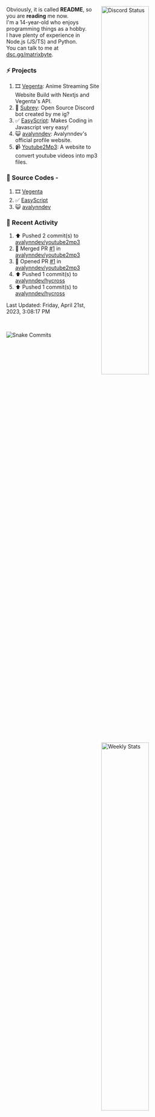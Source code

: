 <a href="https://discord.com/users/735059235141845003" target="_blank">
	<img width="50%" align="right" alt="Discord Status" src="https://lanyard.cnrad.dev/api/735059235141845003?bg=1f1f1f&borderRadius=5px">
</a>
<a href="https://wakatime.com/@Avalynn" target="_blank">
	<img width="50%" align="right" alt="Weekly Stats" src="https://github-readme-stats.vercel.app/api/wakatime?username=avalynn&border_radius=5px&theme=dark&bg_color=1f1f1f&border_color=1f1f1f&icon_color=58a6ff&show_icons=true&disable_animations=true&custom_title=All%20Stats&v=2">
</a>

<div align="left">
Obviously, it is called <b>README</b>, so you are <b>reading</b> me now.<br> 
I'm a 14-year-old who enjoys programming things as a hobby. <br>
I have plenty of experience in Node.js (JS/TS) and Python.<br>
You can talk to me at <a href="https://dsc.gg/matrixbyte">dsc.gg/matrixbyte</a>.<br>
</div>

### ⚡ Projects
1. 🎞️ [Vegenta](https://vegenta.is-an.app): Anime Streaming Site Website Build with Nextjs and Vegenta's API.
2. 🤖 [Subrey](https://github.com/uzukidev/Subrey): Open Source Discord bot created by me ig?
3. ✅ [EasyScript](https://www.npmjs.com/package/easyscriptjs): Makes Coding in Javascript very easy!
4. 😺 [avalynndev](https://avalynn.is-a-good.dev): Avalynndev's official profile website.
5. 📹 [Youtube2Mp3](https://yt2mp3.is-an.app): A website to convert youtube videos into mp3 files.

### 📄 Source Codes -
1. 🎞️ [Vegenta](https://github.com/avalynndev/vegenta)
2. ✅ [EasyScript](https://github.com/EasyScriptJS/EasyScript)
3. 😺 [avalynndev](https://github.com/uzukidev/avalynndev)

### 📄 Recent Activity

<!--RECENT_ACTIVITY:start-->
1. ⬆️ Pushed 2 commit(s) to [avalynndev/youtube2mp3](https://github.com/avalynndev/youtube2mp3)<br>
2. 🎉 Merged PR [#1](https://github.com/avalynndev/youtube2mp3/pull/1) in [avalynndev/youtube2mp3](https://github.com/avalynndev/youtube2mp3)<br>
3. 💪 Opened PR [#1](https://github.com/avalynndev/youtube2mp3/pull/1) in [avalynndev/youtube2mp3](https://github.com/avalynndev/youtube2mp3)<br>
4. ⬆️ Pushed 1 commit(s) to [avalynndev/hycross](https://github.com/avalynndev/hycross)<br>
5. ⬆️ Pushed 1 commit(s) to [avalynndev/hycross](https://github.com/avalynndev/hycross)<br>
<!--RECENT_ACTIVITY:end-->

<!--RECENT_ACTIVITY:last_update-->
Last Updated: Friday, April 21st, 2023, 3:08:17 PM
<!--RECENT_ACTIVITY:last_update_end-->

<br />

![Snake Commits](https://raw.githubusercontent.com/avalynndev/avalynndev/output/github-contribution-grid-snake.svg)
